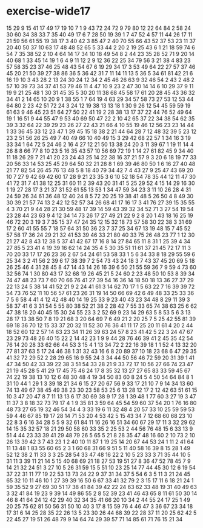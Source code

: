 # exercise-wide17
15
29
9
15
41
17
49
17
19
10
7
1
9
43
72
24
72
9
79
80
12
22
64
84
2
58
24
30
60
34
38
33
7
35
40
49
17
6
7
28
50
19
39
1
7
47
52
4
57
11
44
26
17
11
21
59
56
61
55
19
38
17
3
40
42
3
85
47
2
40
70
55
66
43
52
37
53
23
11
37
20
40
50
37
10
63
17
48
48
52
65
5
33
44
2
20
2
19
25
43
6
1
21
18
59
74
6
54
7
35
38
52
2
10
4
64
14
17
34
10
18
49
54
8
2
44
23
35
28
52
71
9
20
14
40
68
1
33
45
14
19
1
6
4
9
11
12
2
9
12
36
22
25
34
79
56
3
21
38
4
83
23
57
58
35
23
37
46
25
48
43
54
67
6
19
29
34
17
3
53
49
64
22
27
57
37
46
45
20
21
50
39
27
38
86
36
5
36
42
31
7
11
14
11
13
5
36
5
34
61
81
42
21
6
16
19
10
3
43
28
2
13
24
30
24
12
34
2
45
46
26
63
9
32
46
54
2
43
2
48
2
57
10
39
73
34
37
41
53
79
46
11
4
47
10
9
23
2
47
30
14
14
6
10
29
37
9
11
19
9
21
25
48
1
30
31
45
35
5
30
20
11
38
68
45
58
17
61
20
28
45
43
36
32
34
41
2
14
65
10
20
9
1
38
55
1
7
64
19
4
63
29
34
57
58
73
27
53
12
53
44
64
80
2
23
42
51
72
24
3
24
12
19
38
13
13
18
1
30
9
26
12
54
45
59
59
19
61
63
9
46
45
23
51
64
27
50
22
41
19
2
28
38
13
17
37
22
44
76
52
49
64
19
1
16
51
9
44
55
47
9
53
40
69
50
47
22
2
10
42
65
37
22
34
38
54
62
35
39
3
32
64
22
39
29
23
26
27
22
43
21
66
4
10
55
19
46
12
56
23
23
14
44
1
33
36
45
33
12
23
47
1
39
45
15
18
38
2
21
44
64
28
7
12
48
32
39
5
23
12
23
2
51
56
26
25
49
7
40
49
66
10
40
49
15
3
29
42
68
22
57
1
34
16
3
19
33
34
1
64
72
5
24
46
2
16
4
27
12
21
50
13
38
24
20
3
11
39
67
1
19
11
14
4
26
8
8
66
77
8
10
23
5
16
35
43
57
10
56
69
72
19
1
14
27
61
82
45
9
34
40
11
18
26
29
7
21
41
20
23
24
43
25
14
22
38
16
37
21
57
9
3
20
6
18
19
77
33
20
56
33
14
53
25
45
29
64
50
32
21
28
8
1
69
39
46
80
50
1
6
16
27
40
48
21
77
82
54
26
45
76
13
48
5
8
18
40
79
34
42
7
4
43
27
9
25
47
43
69
20
10
7
27
9
42
69
42
60
17
28
9
21
23
35
3
6
10
52
18
54
78
35
44
12
11
47
30
41
72
31
7
41
38
12
25
31
60
11
2
39
43
20
31
41
5
25
29
52
4
15
14
29
16
30
1
19
27
28
17
3
21
37
31
52
61
55
13
53
1
34
47
59
34
23
3
11
10
26
28
4
31
24
59
26
34
61
36
48
12
40
24
8
5
72
20
25
19
38
41
48
5
26
50
4
8
49
30
30
39
21
57
74
13
2
42
12
52
57
34
26
68
41
17
16
17
3
41
76
27
39
15
35
55
4
3
70
21
9
44
28
21
30
59
48
17
39
14
59
43
39
32
34
52
71
3
27
54
19
54
23
28
44
23
63
9
4
12
34
14
73
26
17
27
49
21
22
9
2
8
20
1
43
18
16
25
19
46
72
20
3
19
3
7
35
15
37
47
24
35
12
15
32
18
73
57
58
30
22
38
3
31
69
17
2
60
41
55
55
7
18
57
64
31
50
36
23
7
37
25
34
67
13
19
48
15
7
45
52
57
58
17
36
24
29
21
32
41
53
39
46
33
21
80
40
33
75
26
48
23
77
1
12
30
21
27
42
8
43
12
38
5
37
41
42
67
17
16
8
14
27
84
65
11
8
31
1
25
39
4
34
27
85
5
23
41
4
19
39
16
62
14
24
35
4
5
30
35
51
11
61
37
21
45
72
17
11
3
70
20
33
17
17
26
23
36
2
67
54
24
61
53
58
33
1
5
6
34
33
8
18
29
55
59
6
25
34
3
2
41
56
2
39
6
17
38
39
7
2
54
73
43
24
18
3
7
43
37
45
20
69
5
18
26
25
46
4
31
28
45
8
47
14
43
14
26
16
39
6
50
21
55
59
36
7
9
59
4
73
60
32
56
74
1
30
80
43
17
32
68
19
26
45
21
5
24
60
2
23
48
50
10
53
8
39
34
74
47
48
23
73
7
60
70
66
76
41
27
39
54
16
36
14
18
50
18
13
36
27
37
29
22
13
24
5
38
14
41
52
21
9
2
24
41
61
3
14
62
70
17
1
5
63
22
7
16
39
39
72
54
73
76
52
11
10
56
57
61
23
26
31
19
14
50
66
69
42
6
49
48
33
25
33
36
7
5
6
58
4
41
4
12
42
48
40
14
19
25
33
9
23
40
43
23
34
48
8
29
11
39
3
58
37
41
6
3
31
54
5
55
80
38
52
21
38
2
28
42
7
55
33
65
74
38
63
25
6
62
47
38
18
20
40
45
15
30
24
55
23
3
2
52
69
9
23
14
29
63
5
8
53
5
6
3
13
28
17
13
38
50
7
8
19
21
68
3
20
64
69
7
6
49
21
2
20
25
7
5
25
42
55
81
39
69
18
36
70
12
15
33
37
20
32
11
52
30
76
36
41
11
17
25
20
11
61
4
20
2
44
18
52
60
12
2
57
14
63
23
34
11
26
39
63
24
57
8
23
41
42
5
22
3
24
47
67
23
29
73
48
26
40
15
22
2
14
42
23
1
9
9
44
28
76
46
39
41
2
45
35
42
54
76
14
20
28
33
62
66
44
53
3
15
4
1
13
34
72
2
22
16
39
18
1
1
52
4
13
32
20
77
81
37
63
5
17
24
46
38
1
31
32
43
16
6
8
20
89
37
10
18
23
68
6
47
29
35
41
32
72
29
52
2
28
29
65
16
9
55
24
3
34
44
50
56
46
72
59
20
31
39
1
41
47
34
50
42
33
39
22
38
3
51
54
33
28
21
9
33
72
17
10
56
27
66
74
23
47
21
19
45
28
5
41
29
17
45
75
46
24
17
8
35
32
13
27
27
65
83
33
59
45
67
74
22
19
38
13
10
12
6
48
30
48
4
19
34
50
83
60
8
24
5
4
50
54
64
84
8
1
31
10
44
1
29
1
3
39
18
21
34
6
15
27
20
67
56
9
33
17
21
10
7
9
14
34
13
60
74
13
49
67
38
45
49
38
23
30
23
58
53
25
6
13
28
12
17
2
12
42
63
51
61
15
10
3
47
20
47
8
7
11
13
13
6
17
30
69
38
9
17
28
1
39
48
1
77
60
3
27
19
3
47
11
37
3
8
18
32
73
79
17
4
1
9
35
81
3
59
64
45
54
59
60
37
54
20
1
76
16
80
48
73
27
65
19
32
46
54
34
4
3
33
19
6
11
32
48
4
20
57
33
10
25
59
59
53
59
4
46
67
85
19
17
28
14
71
53
20
4
53
42
5
15
43
34
7
12
68
60
68
23
10
22
8
3
6
16
34
28
5
5
9
32
61
84
11
16
26
16
51
34
60
67
29
17
11
3
32
29
62
14
15
35
32
57
18
21
29
50
58
60
33
35
2
25
53
2
44
56
76
48
15
6
33
13
9
51
4
44
23
33
39
41
29
48
79
26
5
65
5
21
8
28
35
47
48
16
60
2
10
73
2
10
26
13
39
42
3
7
43
23
1
2
40
10
11
87
1
19
25
14
20
67
44
53
24
1
11
2
41
64
11
13
48
1
83
55
60
65
2
3
1
60
68
31
66
9
51
5
11
40
58
16
39
8
15
28
1
49
52
12
38
2
11
33
3
3
25
28
54
33
47
48
16
22
2
10
5
23
33
3
71
35
44
10
5
31
11
3
39
11
21
14
5
15
40
68
69
21
18
27
53
19
51
27
8
36
47
52
78
45
7
9
14
21
32
24
51
3
27
10
5
26
31
59
15
5
51
10
23
25
14
77
44
45
30
12
6
19
54
37
22
31
11
77
19
22
53
13
73
24
22
9
37
31
34
37
5
54
6
3
5
11
3
21
24
45
65
32
10
11
46
10
1
27
39
39
16
50
6
67
33
41
32
79
2
3
15
17
11
6
18
21
24
1
59
35
52
9
27
69
30
51
17
38
41
84
39
42
22
24
63
62
33
48
19
31
40
49
63
3
32
41
84
19
23
9
39
14
49
86
55
2
8
52
39
23
41
46
43
65
8
11
61
50
30
14
46
8
41
64
24
12
42
29
40
32
34
35
41
66
20
10
34
2
44
55
24
17
25
1
49
20
25
75
62
81
50
56
31
50
10
40
3
17
8
15
59
76
4
46
47
3
36
67
23
34
18
17
31
6
14
25
28
35
22
26
13
5
23
30
26
44
68
39
22
28
37
11
20
25
62
42
5
22
45
27
19
51
26
48
79
9
14
64
74
29
39
57
71
14
85
61
71
76
15
21
34
